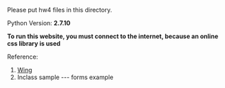 Please put hw4 files in this directory.

Python Version:  **2.7.10**

**To run this website, you must connect to the internet, because an online css library is used**



Reference: 

1. [Wing](http://usewing.ml/#installation)
2. Inclass sample --- forms example